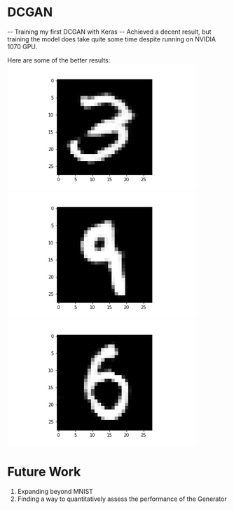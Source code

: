 # DCGAN
 -- Training my first DCGAN with Keras --
Achieved a decent result, but training the model does take quite some time despite running on NVIDIA 1070 GPU.

Here are some of the better results:
![alt text](https://github.com/aidenchia95/DCGAN/blob/master/images/49.jpg)
![alt text](https://github.com/aidenchia95/DCGAN/blob/master/images/7.jpg)
![alt text](https://github.com/aidenchia95/DCGAN/blob/master/images/30.jpg)

# Future Work
1. Expanding beyond MNIST
2. Finding a way to quantitatively assess the performance of the Generator



